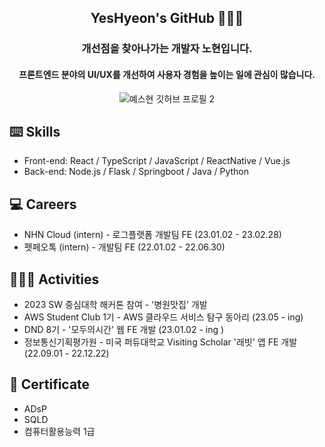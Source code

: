 <div align="center">

## YesHyeon's GitHub 🧑🏻‍💻
 
  
 ### 개선점을 찾아나가는 개발자 **노현**입니다.
 

#### 프론트엔드 분야의 UI/UX를 개선하여 사용자 경험을 높이는 일에 관심이 많습니다.
  
![예스현 깃허브 프로필 2](https://user-images.githubusercontent.com/81014501/162112028-8be4e01a-03f2-4021-8c35-78af2f4c6022.jpg)

  </div>

##  ⌨️ Skills 
  - Front-end: React / TypeScript / JavaScript / ReactNative / Vue.js 
  - Back-end: Node.js / Flask / Springboot / Java / Python

## 💻 Careers 
- NHN Cloud (intern) - 로그플랫폼 개발팀 FE (23.01.02 - 23.02.28)
- 펫페오톡 (intern) - 개발팀 FE (22.01.02 - 22.06.30)
  
## 🧑🏻‍💻 Activities 
- 2023 SW 중심대학 해커톤 참여 - '병원맛집' 개발
- AWS Student Club 1기 - AWS 클라우드 서비스 탐구 동아리 (23.05 - ing)
- DND 8기 - '모두의시간' 웹 FE 개발  (23.01.02 - ing )
- 정보통신기획평가원 - 미국 퍼듀대학교 Visiting Scholar '래빗' 앱 FE 개발 (22.09.01 - 22.12.22)



##  📜 Certificate
- ADsP 
- SQLD 
- 컴퓨터활용능력 1급




